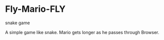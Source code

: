 # Fly-Mario-FLY
snake game 

A simple game like snake. Mario gets longer as he passes through Browser. 
